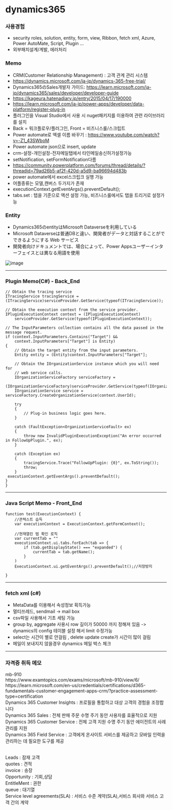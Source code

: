 <h1>dynamics365</h1>

<h3>사용경험</h3>

 - security roles, solution, entity, form, view, Ribbon, fetch xml, Azure, Power AutoMate, Script, Plugin ...
 - 외부패치설계/계발, 에러처리
 
<h3>Memo</h3>

 - CRM(Customer Relationship Management) : 고객 관계 관리 시스템 <br>
 - https://dynamics.microsoft.com/ja-jp/dynamics-365-free-trial/<br>
 - Dynamics365のSales개발자 가이드: https://learn.microsoft.com/ja-jp/dynamics365/sales/developer/developer-guide<br>
 - https://kageura.hatenadiary.jp/entry/2015/04/17/190000<br>
 - https://learn.microsoft.com/ja-jp/power-apps/developer/data-platform/register-plug-in
 - 플러그인을 Visual Studio에서 사용 시 nuget패키지를 이용하여 관련 라이브러리를 설치
 - Back = 워크플로우/플러그인, Front = 비즈니스룰/스크립트
 - Power automate로 엑셀 이름 바꾸기 : https://www.youtube.com/watch?v=-Z1_43SWboM
 - Power automate json으로 insert, update
 - crm-설정-개인설정-전자메일탭에서 타인메일송신허가설정가능
 - setNotification, setFormNotification다름
 - https://community.powerplatform.com/forums/thread/details/?threadid=79ad26b5-af2f-420d-a5d9-ba96694d483b
 - power automate에서 excel스크립크 실행 가능
 - 어플종류는 모델,캔버스 두가지가 존재
 - executionContext.getEventArgs().preventDefault();
 - tabs.set : 텝을 기준으로 액션 설정 가능, 비즈니스룰에서도 탭을 트리거로 설정가능
 
   
<h3>Entity</h3>

 - Dynamics365のentityはMicrosoft Dataverseを利用している 
 - Microsoft Dataverseは普通DBと違い、開発者がデータと対話することがでできるようにする Web サービス 
 - 開発者向けドキュメントでは、場合によって、Power Appsユーザーインターフェイスとは異なる用語を使用
 
![image](https://github.com/kimTH65/cs/assets/59690816/d886091e-1731-41b9-8786-cfcb178c2e62)



<hr>
<h3>Plugin Memo(C#) - Back_End</h3>

```
// Obtain the tracing service
ITracingService tracingService =
(ITracingService)serviceProvider.GetService(typeof(ITracingService));

// Obtain the execution context from the service provider.  
IPluginExecutionContext context = (IPluginExecutionContext)
    serviceProvider.GetService(typeof(IPluginExecutionContext));

// The InputParameters collection contains all the data passed in the message request.  
if (context.InputParameters.Contains("Target") &&
    context.InputParameters["Target"] is Entity)
{
    // Obtain the target entity from the input parameters.  
    Entity entity = (Entity)context.InputParameters["Target"];

    // Obtain the IOrganizationService instance which you will need for  
    // web service calls.  
    IOrganizationServiceFactory serviceFactory =
        (IOrganizationServiceFactory)serviceProvider.GetService(typeof(IOrganizationServiceFactory));
    IOrganizationService service = serviceFactory.CreateOrganizationService(context.UserId);

    try
    {
        // Plug-in business logic goes here.  
    }

    catch (FaultException<OrganizationServiceFault> ex)
    {
        throw new InvalidPluginExecutionException("An error occurred in FollowUpPlugin.", ex);
    }

    catch (Exception ex)
    {
        tracingService.Trace("FollowUpPlugin: {0}", ex.ToString());
        throw;
    }
 executionContext.getEventArgs().preventDefault();
}
}
```

<hr>
<h3>Java Script Memo - Front_End</h3>

```
function test(ExecutionContext) {
    //콘텍스트 습득
    var executionContext = ExecutionContext.getFormContext();

    //현재열린 텝 확인 로직
    var currentTab = ""
    executionContext.ui.tabs.forEach(tab => {
        if (tab.getDisplayState() === "expanded") {
            currentTab = tab.getName();
        }
    )
    ExecutionContext.ui.getEventArgs().preventDefault();//저장방지

}

```
<hr>
<h3> fetch xml (c#)</h3>

 - MetaData를 이용해서 속성정보 획득가능
 - 멀티쓰레드, sendmail -> mail box
 - csv파일 사용해서 기초 세팅 가능
 - group by, aggregate 사용시 row 길이가 50000 까지 정해져 있음 -> dynamics의 config 테이블 설정 해서 limit 수정가능
 - select는 시간이 별로 안걸림 , delete update create가 시간이 많이 걸림
 - 메일이 보내지지 않을경우 dynamics 메일 박스 체크

<hr>
<h3> 자격증 취득 메모</h3>
mb-910<br>
https://www.examtopics.com/exams/microsoft/mb-910/view/6/<br>
https://learn.microsoft.com/en-us/credentials/certifications/d365-fundamentals-customer-engagement-apps-crm/?practice-assessment-type=certification<br>
Dynamics 365 Customer Insights :  프로필을 통합하고 대상 고객의 경험을 조정합니다<br>
Dynamics 365 Sales :  전체 판매 주문 수명 주기 동안 사용자를 효율적으로 지원<br>
Dynamics 365 Customer Service :  전체 고객 지원 수명 주기 동안 에이전트의 사례 관리를 지원<br>
Dynamics 365 Field Service :  고객에게 온사이트 서비스를 제공하고 모바일 인력을 관리하는 데 필요한 도구를 제공<br><br>

Leads : 잠재 고객<br>
quotes : 견적<br>
invoice : 송장<br>
Opportunity : 기회,상담<br>
EntitleMent : 권한<br>
queue : 대기열<br>
Service level agreements(SLA) : 서비스 수준 계약(SLA),서비스 회사와 서비스 고객 간의 계약 <br>


